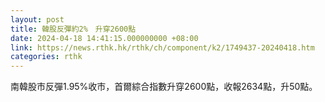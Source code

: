 ```yaml
---
layout: post
title: 韓股反彈約2%　升穿2600點
date: 2024-04-18 14:41:15.000000000 +08:00
link: https://news.rthk.hk/rthk/ch/component/k2/1749437-20240418.htm
categories: rthk
---
```


南韓股市反彈1.95%收市，首爾綜合指數升穿2600點，收報2634點，升50點。
